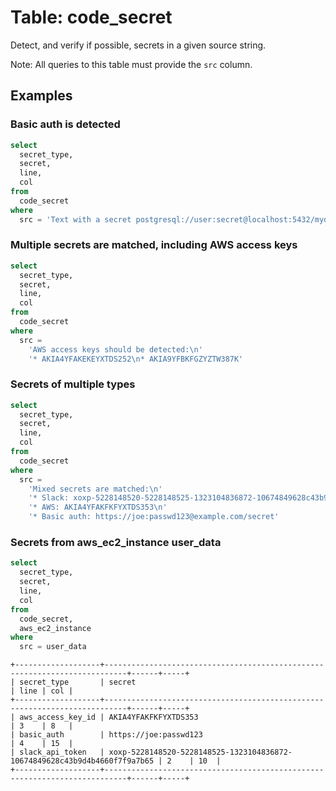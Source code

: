 # Table: code_secret

Detect, and verify if possible, secrets in a given source string.

Note: All queries to this table must provide the `src` column.

## Examples

### Basic auth is detected

```sql
select
  secret_type,
  secret,
  line,
  col
from
  code_secret
where
  src = 'Text with a secret postgresql://user:secret@localhost:5432/mydb.'
```

### Multiple secrets are matched, including AWS access keys

```sql
select
  secret_type,
  secret,
  line,
  col
from
  code_secret
where
  src =
    'AWS access keys should be detected:\n'
    '* AKIA4YFAKEKEYXTDS252\n* AKIA9YFBKFGZYZTW387K'
```

### Secrets of multiple types

```sql
select
  secret_type,
  secret,
  line,
  col
from
  code_secret
where
  src =
    'Mixed secrets are matched:\n'
    '* Slack: xoxp-5228148520-5228148525-1323104836872-10674849628c43b9d4b4660f7f9a7b65\n'
    '* AWS: AKIA4YFAKFKFYXTDS353\n'
    '* Basic auth: https://joe:passwd123@example.com/secret'
```

### Secrets from aws_ec2_instance user_data

```sql
select
  secret_type,
  secret,
  line,
  col
from
  code_secret,
  aws_ec2_instance
where
  src = user_data
```

```
+-------------------+---------------------------------------------------------------------------+------+-----+
| secret_type       | secret                                                                    | line | col |
+-------------------+---------------------------------------------------------------------------+------+-----+
| aws_access_key_id | AKIA4YFAKFKFYXTDS353                                                      | 3    | 8   |
| basic_auth        | https://joe:passwd123                                                     | 4    | 15  |
| slack_api_token   | xoxp-5228148520-5228148525-1323104836872-10674849628c43b9d4b4660f7f9a7b65 | 2    | 10  |
+-------------------+---------------------------------------------------------------------------+------+-----+
```
